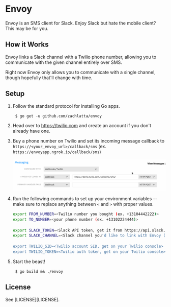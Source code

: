 # Envoy

Envoy is an SMS client for Slack. Enjoy Slack but hate the mobile client? This may be for you.

## How it Works

Envoy links a Slack channel with a Twilio phone number, allowing you to communicate with the given channel entirely over SMS.

Right now Envoy only allows you to communicate with a single channel, though hopefully that'll change with time.

## Setup

1. Follow the standard protocol for installing Go apps.

        $ go get -u github.com/zachlatta/envoy

2. Head over to https://twilio.com and create an account if you don't already have one.

3. Buy a phone number on Twilio and set its incoming message callback to `https://<your_envoy_url>/callback/sms` (ex. `https://envoyapp.ngrok.io/callback/sms`)

    ![](twilio_callback_setup.gif)
    
4. Run the following commands to set up your environment variables -- make sure to replace anything between `<` and `>` with proper values.

    ```sh
    export FROM_NUMBER=<Twilio number you bought (ex. +13104442222)>
    export TO_NUMBER=<your phone number (ex. +13102224444)>

    export SLACK_TOKEN=<Slack API token, get it from https://api.slack.com/docs/oauth-test-tokens>
    export SLACK_CHANNEL=<Slack channel you'd like to link with Envoy (ex. general) - no hashtag>

    export TWILIO_SID=<Twilio account SID, get on your Twilio console>
    export TWILIO_TOKEN=<Twilio auth token, get on your Twilio console>
    ```
    
5. Start the beast!

        $ go build && ./envoy

## License

See [LICENSE][LICENSE].
